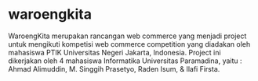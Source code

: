 # waroengkita
WaroengKita merupakan rancangan web commerce yang menjadi project untuk mengikuti kompetisi web commerce competition yang diadakan oleh mahasiswa PTIK Universitas Negeri Jakarta, Indonesia. Project ini dikerjakan oleh 4 mahasiswa Informatika Universitas Paramadina, yaitu : Ahmad Alimuddin, M. Singgih Prasetyo, Raden Isum, &amp; Ilafi Firsta. 

